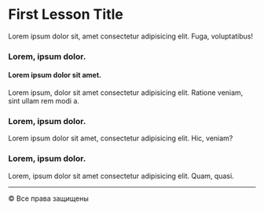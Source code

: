 <!DOCTYPE html>
<html lang="en">
<head>
    <meta charset="UTF-8">
    <meta name="viewport" content="width=device-width, initial-scale=1.0">
    <title>Document</title>
</head>
<body>
    <h1>First Lesson Title</h1>
    <p>Lorem ipsum dolor sit, amet consectetur adipisicing elit. Fuga, voluptatibus!</p>
    <h3>Lorem, ipsum dolor.</h3>
    <h4>Lorem ipsum dolor sit amet.</h4>
    <p>Lorem ipsum, dolor sit amet consectetur adipisicing elit. Ratione veniam, sint ullam rem modi a.</p>
    <h3>Lorem, ipsum dolor.</h3>
    <p>Lorem ipsum dolor sit amet, consectetur adipisicing elit. Hic, veniam?</p>
    <h3>Lorem, ipsum dolor.</h3>
    <p>Lorem, ipsum dolor sit amet consectetur adipisicing elit. Quam, quasi.</p>
    <hr>
    <p>&copy; Все права защищены</p>
</body>
</html>
